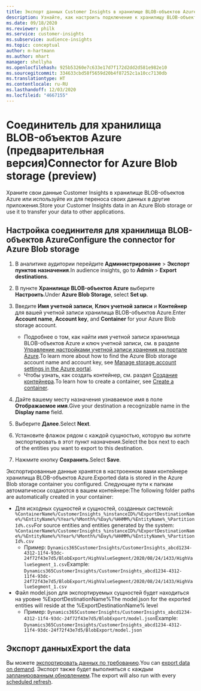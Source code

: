 ```yaml
---
title: Экспорт данных Customer Insights в хранилище BLOB-объектов Azure
description: Узнайте, как настроить подключение к хранилищу BLOB-объектов Azure.
ms.date: 09/18/2020
ms.reviewer: philk
ms.service: customer-insights
ms.subservice: audience-insights
ms.topic: conceptual
author: m-hartmann
ms.author: mhart
manager: shellyha
ms.openlocfilehash: 925b53260e7c633e17d7f172d2dd2d581e982e10
ms.sourcegitcommit: 334633cbd58f5659d20b4f87252c1a10cc7130db
ms.translationtype: HT
ms.contentlocale: ru-RU
ms.lasthandoff: 12/03/2020
ms.locfileid: "4667155"
---
```

# <a name="connector-for-azure-blob-storage-preview"></a><span data-ttu-id="48b02-103">Соединитель для хранилища BLOB-объектов Azure (предварительная версия)</span><span class="sxs-lookup"><span data-stu-id="48b02-103">Connector for Azure Blob storage (preview)</span></span>

<span data-ttu-id="48b02-104">Храните свои данные Customer Insights в хранилище BLOB-объектов Azure или используйте их для переноса своих данных в другие приложения.</span><span class="sxs-lookup"><span data-stu-id="48b02-104">Store your Customer Insights data in an Azure Blob storage or use it to transfer your data to other applications.</span></span>

## <a name="configure-the-connector-for-azure-blob-storage"></a><span data-ttu-id="48b02-105">Настройка соединителя для хранилища BLOB-объектов Azure</span><span class="sxs-lookup"><span data-stu-id="48b02-105">Configure the connector for Azure Blob storage</span></span>

1. <span data-ttu-id="48b02-106">В аналитике аудитории перейдите **Администрирование** > **Экспорт пунктов назначения**.</span><span class="sxs-lookup"><span data-stu-id="48b02-106">In audience insights, go to **Admin** > **Export destinations**.</span></span>

1. <span data-ttu-id="48b02-107">В пункте **Хранилище BLOB-объектов Azure** выберите **Настроить**.</span><span class="sxs-lookup"><span data-stu-id="48b02-107">Under **Azure Blob Storage**, select **Set up**.</span></span>

1. <span data-ttu-id="48b02-108">Введите **Имя учетной записи**, **Ключ учетной записи** и **Контейнер** для вашей учетной записи хранилища BLOB-объектов Azure.</span><span class="sxs-lookup"><span data-stu-id="48b02-108">Enter **Account name**, **Account key**, and **Container** for your Azure Blob storage account.</span></span>
    - <span data-ttu-id="48b02-109">Подробнее о том, как найти имя учетной записи хранилища BLOB-объектов Azure и ключ учетной записи, см. в разделе [Управление настройками учетной записи хранения на портале Azure](https://docs.microsoft.com/azure/storage/common/storage-account-manage).</span><span class="sxs-lookup"><span data-stu-id="48b02-109">To learn more about how to find the Azure Blob storage account name and account key, see [Manage storage account settings in the Azure portal](https://docs.microsoft.com/azure/storage/common/storage-account-manage).</span></span>
    - <span data-ttu-id="48b02-110">Чтобы узнать, как создать контейнер, см. раздел [Создание контейнера](https://docs.microsoft.com/azure/storage/blobs/storage-quickstart-blobs-portal#create-a-container).</span><span class="sxs-lookup"><span data-stu-id="48b02-110">To learn how to create a container, see [Create a container](https://docs.microsoft.com/azure/storage/blobs/storage-quickstart-blobs-portal#create-a-container).</span></span>

1. <span data-ttu-id="48b02-111">Дайте вашему месту назначения узнаваемое имя в поле **Отображаемое имя**.</span><span class="sxs-lookup"><span data-stu-id="48b02-111">Give your destination a recognizable name in the **Display name** field.</span></span>

1. <span data-ttu-id="48b02-112">Выберите **Далее**.</span><span class="sxs-lookup"><span data-stu-id="48b02-112">Select **Next**.</span></span>

1. <span data-ttu-id="48b02-113">Установите флажок рядом с каждой сущностью, которую вы хотите экспортировать в этот пункт назначения.</span><span class="sxs-lookup"><span data-stu-id="48b02-113">Select the box next to each of the entities you want to export to this destination.</span></span>

1. <span data-ttu-id="48b02-114">Нажмите кнопку **Сохранить**.</span><span class="sxs-lookup"><span data-stu-id="48b02-114">Select **Save**.</span></span>

<span data-ttu-id="48b02-115">Экспортированные данные хранятся в настроенном вами контейнере хранилища BLOB-объектов Azure.</span><span class="sxs-lookup"><span data-stu-id="48b02-115">Exported data is stored in the Azure Blob storage container you configured.</span></span> <span data-ttu-id="48b02-116">Следующие пути к папкам автоматически создаются в вашем контейнере:</span><span class="sxs-lookup"><span data-stu-id="48b02-116">The following folder paths are automatically created in your container:</span></span>

- <span data-ttu-id="48b02-117">Для исходных сущностей и сущностей, созданных системой: `%ContainerName%/CustomerInsights_%instanceID%/%ExportDestinationName%/%EntityName%/%Year%/%Month%/%Day%/%HHMM%/%EntityName%_%PartitionId%.csv`</span><span class="sxs-lookup"><span data-stu-id="48b02-117">For source entities and entities generated by the system: `%ContainerName%/CustomerInsights_%instanceID%/%ExportDestinationName%/%EntityName%/%Year%/%Month%/%Day%/%HHMM%/%EntityName%_%PartitionId%.csv`</span></span>
  - <span data-ttu-id="48b02-118">Пример: `Dynamics365CustomerInsights/CustomerInsights_abcd1234-4312-11f4-93dc-24f72f43e7d5/BlobExport/HighValueSegment/2020/08/24/1433/HighValueSegment_1.csv`</span><span class="sxs-lookup"><span data-stu-id="48b02-118">Example: `Dynamics365CustomerInsights/CustomerInsights_abcd1234-4312-11f4-93dc-24f72f43e7d5/BlobExport/HighValueSegment/2020/08/24/1433/HighValueSegment_1.csv`</span></span>
- <span data-ttu-id="48b02-119">Файл model.json для экспортируемых сущностей будет находиться на уровне %ExportDestinationName%</span><span class="sxs-lookup"><span data-stu-id="48b02-119">The model.json for the exported entities will reside at the %ExportDestinationName% level</span></span>
  - <span data-ttu-id="48b02-120">Пример: `Dynamics365CustomerInsights/CustomerInsights_abcd1234-4312-11f4-93dc-24f72f43e7d5/BlobExport/model.json`</span><span class="sxs-lookup"><span data-stu-id="48b02-120">Example: `Dynamics365CustomerInsights/CustomerInsights_abcd1234-4312-11f4-93dc-24f72f43e7d5/BlobExport/model.json`</span></span>

## <a name="export-the-data"></a><span data-ttu-id="48b02-121">Экспорт данных</span><span class="sxs-lookup"><span data-stu-id="48b02-121">Export the data</span></span>

<span data-ttu-id="48b02-122">Вы можете [экспортировать данных по требованию](/export-destinations.md#export-data-on-demand).</span><span class="sxs-lookup"><span data-stu-id="48b02-122">You can [export data on demand](/export-destinations.md#export-data-on-demand).</span></span> <span data-ttu-id="48b02-123">Экспорт также будет выполняться с каждым [запланированным обновлением](system.md#schedule-tab).</span><span class="sxs-lookup"><span data-stu-id="48b02-123">The export will also run with every [scheduled refresh](system.md#schedule-tab).</span></span>
